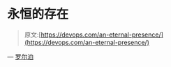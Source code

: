 # 永恒的存在

> 原文:[https://devops.com/an-eternal-presence/](https://devops.com/an-eternal-presence/)

— [罗尔泊](https://devops.com/author/breselman/)